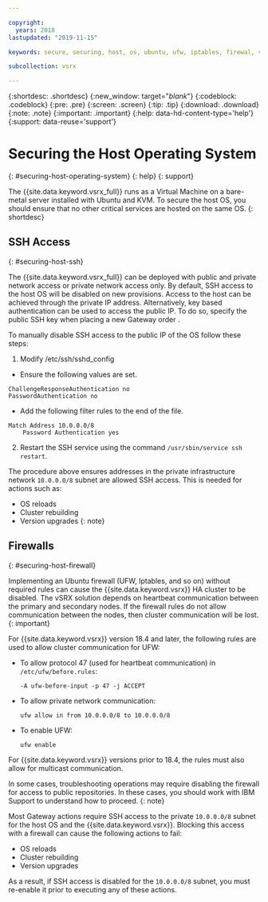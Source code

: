 ```yaml
---

copyright:
  years: 2018
lastupdated: "2019-11-15"

keywords: secure, securing, host, os, ubuntu, ufw, iptables, firewal, vsrx, juniper

subcollection: vsrx

---
```


{:shortdesc: .shortdesc}
{:new_window: target="_blank_"}
{:codeblock: .codeblock}
{:pre: .pre}
{:screen: .screen}
{:tip: .tip}
{:download: .download}
{:note: .note}
{:important: .important}
{:help: data-hd-content-type='help'}
{:support: data-reuse='support'}

# Securing the Host Operating System
{: #securing-host-operating-system}
{: help}
{: support}

The {{site.data.keyword.vsrx_full}} runs as a Virtual Machine on a bare-metal server installed with Ubuntu and KVM. To secure the host OS, you should ensure that no other critical services are hosted on the same OS.
{: shortdesc}

## SSH Access
{: #securing-host-ssh}

The {{site.data.keyword.vsrx_full}} can be deployed with public and private network access or private network access only. By default, SSH access to the host OS will be disabled on new provisions. Access to the host can be achieved through the private IP address. Alternatively, key based authentication can be used to access the public IP. To do so, specify the public SSH key when placing a new Gateway order . 

To manually disable SSH access to the public IP of the OS follow these steps:

1. Modify /etc/ssh/sshd_config 

  * Ensure the following values are set. 
  
  ```
  ChallengeResponseAuthentication no
  PasswordAuthentication no
  ```
  
  * Add the following filter rules to the end of the file.
  
  ```
  Match Address 10.0.0.0/8 
      Password Authentication yes
  ```
  
2. Restart the SSH service using the command `/usr/sbin/service ssh restart`. 

The procedure above ensures addresses in the private infrastructure network `10.0.0.0/8` subnet are allowed SSH access. This is needed for actions such as:

  * OS reloads
  * Cluster rebuilding
  * Version upgrades
  {: note}

## Firewalls
{: #securing-host-firewall}

Implementing an Ubuntu firewall (UFW, Iptables, and so on) without required rules can cause the {{site.data.keyword.vsrx}} HA cluster to be disabled. The vSRX solution depends on heartbeat communication between the primary and secondary nodes. If the firewall rules do not allow communication between the nodes, then cluster communication will be lost.
{: important}

For {{site.data.keyword.vsrx}} version 18.4 and later, the following rules are used to allow cluster communication for UFW:

- To allow protocol 47 (used for heartbeat communication) in `/etc/ufw/before.rules`:

  ```
  -A ufw-before-input -p 47 -j ACCEPT
  ```

- To allow private network communication:

  ```
  ufw allow in from 10.0.0.0/8 to 10.0.0.0/8
  ```

- To enable UFW:

  ```
  ufw enable
  ```

For {{site.data.keyword.vsrx}} versions prior to 18.4, the rules must also allow for multicast communication.

In some cases, troubleshooting operations may require disabling the firewall for access to public repositories. In these cases, you should work with IBM Support to understand how to proceed.
{: note}

Most Gateway actions require SSH access to the private `10.0.0.0/8` subnet for the host OS and the {{site.data.keyword.vsrx}}. Blocking this access with a firewall can cause the following actions to fail:

- OS reloads
- Cluster rebuilding
- Version upgrades

As a result, if SSH access is disabled for the `10.0.0.0/8` subnet, you must re-enable it prior to executing any of these actions.
